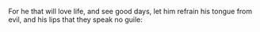 For he that will love life, and see good days, let him refrain his tongue from evil, and his lips that they speak no guile:
